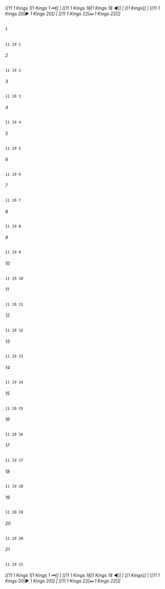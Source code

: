 
###### [[11 1 Kings 1|1 Kings 1 ⏮]] | [[11 1 Kings 18|1 Kings 18 ◀]] | [[1 Kings]] | [[11 1 Kings 20|▶ 1 Kings 20]] | [[11 1 Kings 22|⏭ 1 Kings 22|]]

###### 1
``` verse
11 19 1 
```
###### 2
``` verse
11 19 2 
```
###### 3
``` verse
11 19 3 
```
###### 4
``` verse
11 19 4 
```
###### 5
``` verse
11 19 5 
```
###### 6
``` verse
11 19 6 
```
###### 7
``` verse
11 19 7 
```
###### 8
``` verse
11 19 8 
```
###### 9
``` verse
11 19 9 
```
###### 10
``` verse
11 19 10 
```
###### 11
``` verse
11 19 11 
```
###### 12
``` verse
11 19 12 
```
###### 13
``` verse
11 19 13 
```
###### 14
``` verse
11 19 14 
```
###### 15
``` verse
11 19 15 
```
###### 16
``` verse
11 19 16 
```
###### 17
``` verse
11 19 17 
```
###### 18
``` verse
11 19 18 
```
###### 19
``` verse
11 19 19 
```
###### 20
``` verse
11 19 20 
```
###### 21
``` verse
11 19 21 
```

###### [[11 1 Kings 1|1 Kings 1 ⏮]] | [[11 1 Kings 18|1 Kings 18 ◀]] | [[1 Kings]] | [[11 1 Kings 20|▶ 1 Kings 20]] | [[11 1 Kings 22|⏭ 1 Kings 22|]]

